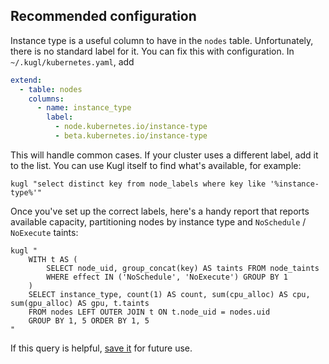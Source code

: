 
## Recommended configuration

Instance type is a useful column to have in the `nodes` table. Unfortunately, there is no standard
label for it.  You can fix this with configuration.  In `~/.kugl/kubernetes.yaml`, add

```yaml
extend:
  - table: nodes
    columns:
      - name: instance_type
        label:
          - node.kubernetes.io/instance-type
          - beta.kubernetes.io/instance-type
```

This will handle common cases.  If your cluster uses a different label, add it to the list.
You can use Kugl itself to find what's available, for example:

```shell
kugl "select distinct key from node_labels where key like '%instance-type%'"
```

Once you've set up the correct labels, here's a handy report that reports available capacity,
partitioning nodes by instance type and `NoSchedule` / `NoExecute` taints:

```shell
kugl "
    WITH t AS (
        SELECT node_uid, group_concat(key) AS taints FROM node_taints
        WHERE effect IN ('NoSchedule', 'NoExecute') GROUP BY 1
    )
    SELECT instance_type, count(1) AS count, sum(cpu_alloc) AS cpu, sum(gpu_alloc) AS gpu, t.taints
    FROM nodes LEFT OUTER JOIN t ON t.node_uid = nodes.uid
    GROUP BY 1, 5 ORDER BY 1, 5
"
```

If this query is helpful, [save it](./shortcuts.md) for future use.
